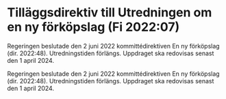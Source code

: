 # Tilläggsdirektiv till Utredningen om en ny förköpslag (Fi 2022:07)

Regeringen beslutade den 2 juni 2022 kommittédirektiven En ny förköpslag
(dir. 2022:48). Utredningstiden förlängs. Uppdraget ska redovisas senast den 1 april 2024.

Regeringen beslutade den 2 juni 2022 kommittédirektiven En ny förköpslag
(dir. 2022:48). Utredningstiden förlängs. Uppdraget ska redovisas senast den 1 april 2024.
